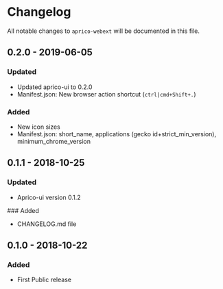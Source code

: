 # Changelog
All notable changes to `aprico-webext` will be documented in this file.

## 0.2.0 - 2019-06-05
### Updated
- Updated aprico-ui to 0.2.0
- Manifest.json: New browser action shortcut (`ctrl|cmd+Shift+.`)

### Added
- New icon sizes
- Manifest.json: short_name, applications (gecko id+strict_min_version), minimum_chrome_version

## 0.1.1 - 2018-10-25
### Updated
- Aprico-ui version 0.1.2

### Added
- CHANGELOG.md file

## 0.1.0 - 2018-10-22
### Added
- First Public release